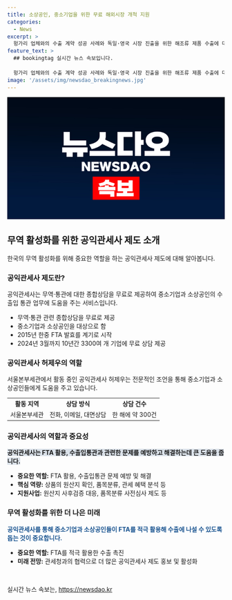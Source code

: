 ```yaml
---
title: 소상공인, 중소기업을 위한 무료 해외시장 개척 지원
categories:
  - News
excerpt: >
  헝가리 업체와의 수출 계약 성공 사례와 독일·영국 시장 진출을 위한 해조류 제품 수출에 대한 성공사례 등, 공익관세사가 중소기업과 소상공인의 FTA 활용을 지원하는 사례를 보여줍니다. 공익관세사 제도의 필요성과 현황, 공익관세사인 허제우 관세사의 업무와 경험, FTA 활용을 위한 방법과 중요성, 그리고 공익관세사 제도를 홍보하고자 하는 의지 등을 소개하며, 중소기업과 소상공인을 대상으로 한 공익관세사 서비스에 대한 정보를 다룹니다.
feature_text: >
  ## bookingtag 실시간 뉴스 속보입니다.

  헝가리 업체와의 수출 계약 성공 사례와 독일·영국 시장 진출을 위한 해조류 제품 수출에 대한 성공사례 등, 공익관세사가 중소기업과 소상공인의 FTA 활용을 지원하는 사례를 보여줍니다. 공익관세사 제도의 필요성과 현황, 공익관세사인 허제우 관세사의 업무와 경험, FTA 활용을 위한 방법과 중요성, 그리고 공익관세사 제도를 홍보하고자 하는 의지 등을 소개하며, 중소기업과 소상공인을 대상으로 한 공익관세사 서비스에 대한 정보를 다룹니다.
image: '/assets/img/newsdao_breakingnews.jpg'
---
```


<p><img src="/assets/img/newsdao_breakingnews.jpg" alt="bookingtag 속보" /></p>

<h2 data-ke-size="size26">무역 활성화를 위한 공익관세사 제도 소개</h2>

<p data-ke-size="size16">한국의 무역 활성화를 위해 중요한 역할을 하는 공익관세사 제도에 대해 알아봅니다.</p>

<h3>공익관세사 제도란?</h3>

<p data-ke-size="size16">공익관세사는 무역·통관에 대한 종합상담을 무료로 제공하여 중소기업과 소상공인의 수출입 통관 업무에 도움을 주는 서비스입니다.</p>

<ul>
  <li>무역·통관 관련 종합상담을 무료로 제공</li>
  <li>중소기업과 소상공인을 대상으로 함</li>
  <li>2015년 한중 FTA 발효를 계기로 시작</li>
  <li>2024년 3월까지 10년간 3300여 개 기업에 무료 상담 제공</li>
</ul>

<h3>공익관세사 허제우의 역할</h3>

<p data-ke-size="size16">서울본부세관에서 활동 중인 공익관세사 허제우는 전문적인 조언을 통해 중소기업과 소상공인들에게 도움을 주고 있습니다.</p>

<table>
  <tr>
    <td style="text-align: center; height: 17px;"><b>활동 지역</b></td>
    <td style="text-align: center; height: 17px;"><b>상담 방식</b></td>
    <td style="text-align: center; height: 17px;"><b>상담 건수</b></td>
  </tr>
  <tr>
    <td style="text-align: center; height: 17px;">서울본부세관</td>
    <td style="text-align: center; height: 17px;">전화, 이메일, 대면상담</td>
    <td style="text-align: center; height: 17px;">한 해에 약 300건</td>
  </tr>
</table>

<h3>공익관세사의 역할과 중요성</h3>

<p data-ke-size="size16"><b><span style="background-color: #21538527;">공익관세사는 FTA 활용, 수출입통관과 관련한 문제를 예방하고 해결하는데 큰 도움을 줍니다.</span></b></p>

<ul>
  <li><b>중요한 역할:</b> FTA 활용, 수출입통관 문제 예방 및 해결</li>
  <li><b>핵심 역량:</b> 상품의 원산지 확인, 품목분류, 관세 혜택 분석 등</li>
  <li><b>지원사업:</b> 원산지 사후검증 대응, 품목분류 사전심사 제도 등</li>
</ul>

<h3>무역 활성화를 위한 더 나은 미래</h3>

<p data-ke-size="size16"><b><span style="color: #1a5490;">공익관세사를 통해 중소기업과 소상공인들이 FTA를 적극 활용해 수출에 나설 수 있도록 돕는 것이 중요합니다.</span></b></p>

<ul>
  <li><b>중요한 역할:</b> FTA를 적극 활용한 수출 촉진</li>
  <li><b>미래 전망:</b> 관세청과의 협력으로 더 많은 공익관세사 제도 홍보 및 활성화</li>
</ul>

<p data-ke-size="size16">&nbsp;</p>
실시간 뉴스 속보는, <a href="https://newsdao.kr" rel="dofollow">https://newsdao.kr</a>


